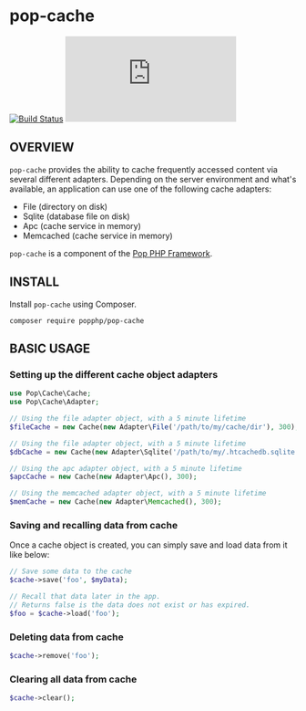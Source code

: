 pop-cache
=========

[![Build Status](https://travis-ci.org/popphp/pop-cache.svg?branch=master)](https://travis-ci.org/popphp/pop-cache)
[![Coverage Status](http://www.popphp.org/cc/coverage.php?comp=pop-cache)](http://www.popphp.org/cc/pop-cache/)

OVERVIEW
--------
`pop-cache` provides the ability to cache frequently accessed content via several different adapters.
Depending on the server environment and what's available, an application can use one of the following
cache adapters:

* File (directory on disk)
* Sqlite (database file on disk)
* Apc (cache service in memory)
* Memcached (cache service in memory)

`pop-cache` is a component of the [Pop PHP Framework](http://www.popphp.org/).

INSTALL
-------

Install `pop-cache` using Composer.

    composer require popphp/pop-cache

BASIC USAGE
-----------

### Setting up the different cache object adapters

```php
use Pop\Cache\Cache;
use Pop\Cache\Adapter;

// Using the file adapter object, with a 5 minute lifetime
$fileCache = new Cache(new Adapter\File('/path/to/my/cache/dir'), 300);

// Using the file adapter object, with a 5 minute lifetime
$dbCache = new Cache(new Adapter\Sqlite('/path/to/my/.htcachedb.sqlite'), 300);

// Using the apc adapter object, with a 5 minute lifetime
$apcCache = new Cache(new Adapter\Apc(), 300);

// Using the memcached adapter object, with a 5 minute lifetime
$memCache = new Cache(new Adapter\Memcached(), 300);
```

### Saving and recalling data from cache

Once a cache object is created, you can simply save and load data from it like below:

```php
// Save some data to the cache
$cache->save('foo', $myData);

// Recall that data later in the app.
// Returns false is the data does not exist or has expired.
$foo = $cache->load('foo');
```

### Deleting data from cache

```php
$cache->remove('foo');
```

### Clearing all data from cache

```php
$cache->clear();
```
